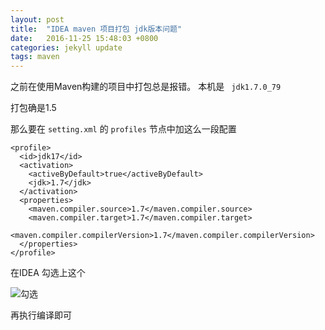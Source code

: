 ```yaml
---
layout: post
title:  "IDEA maven 项目打包 jdk版本问题"
date:   2016-11-25 15:48:03 +0800
categories: jekyll update
tags: maven
---
```


之前在使用Maven构建的项目中打包总是报错。
本机是  ``` jdk1.7.0_79```

打包确是1.5

那么要在 ``` setting.xml ```  的  ``` profiles ```  节点中加这么一段配置

```
<profile> 
  <id>jdk17</id>  
  <activation> 
    <activeByDefault>true</activeByDefault>  
    <jdk>1.7</jdk> 
  </activation>  
  <properties> 
    <maven.compiler.source>1.7</maven.compiler.source>  
    <maven.compiler.target>1.7</maven.compiler.target>  
    <maven.compiler.compilerVersion>1.7</maven.compiler.compilerVersion> 
  </properties> 
</profile>

```

在IDEA 勾选上这个

![勾选](http://oh6uhie7j.bkt.clouddn.com/QQ20161125-0.png)

再执行编译即可

